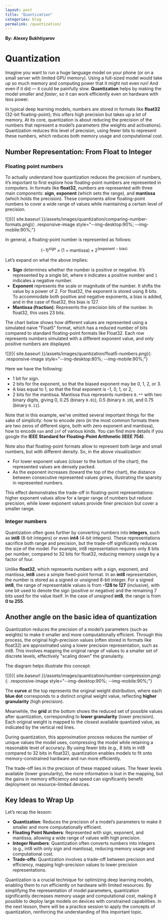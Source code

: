 ```yaml
---
layout: post
title: "Quantization"
categories: blog
permalink: /quantization/
---
```


**By: Alexey Bukhtiyarov**

# Quantization

Imagine you want to run a huge language model on your phone (or on a small server with limited GPU memory). Using a full-sized model would take up so much memory and computing power that it might not even run! And even if it did — it could be painfully slow. **Quantization** helps by making the model *smaller* and *faster*, so it can work efficiently even on hardware with less power.

In typical deep learning models, numbers are stored in formats like **float32** (32-bit floating-point); this offers high precision but takes up a lot of memory. At its core, quantization is about reducing the precision of the numbers that represent a model’s parameters (the weights and activations). Quantization reduces this level of precision, using fewer bits to represent these numbers, which reduces both memory usage and computational cost.

## Number Representation: From Float to Integer

### Floating point numbers

To actually understand how quantization reduces the precision of numbers, it’s important to first explore how floating-point numbers are represented in computers. In formats like **float32**, numbers are represented with three main components: **sign**, **exponent** (which sets the range), and **mantissa** (which holds the precision). These components allow floating-point numbers to cover a wide range of values while maintaining a certain level of precision.


![]({{ site.baseurl }}/assets/images/quantization/comparing-number-formats.png){: .responsive-image style="--img-desktop:90%; --img-mobile:90%;"}

In general, a floating-point number is represented as follows:

$$
(-1)^{\text{sign}} \times (1 + \text{mantissa}) \times 2^{(\text{exponent} - \text{bias})}
$$

Let’s expand on what the above implies:

- **Sign** determines whether the number is positive or negative. It’s represented by a single bit, where `0` indicates a positive number and `1` indicates a negative number.
- **Exponent** represents the scale or magnitude of the number. It shifts the value by a power of 2. For float32, the exponent is stored using 8 bits. To accommodate both positive and negative exponents, a bias is added, and in the case of float32, this bias is 127.
- **Mantissa (fraction)**: Represents the precision bits of the number. In float32, this uses 23 bits.

The chart below shows how different values are represented using a simulated naive "Float5" format, which has a reduced number of bits compared to standard floating-point formats like Float32. Each row represents numbers simulated with a different exponent value, and only positive numbers are displayed.

![]({{ site.baseurl }}/assets/images/quantization/float5-numbers.png){: .responsive-image style="--img-desktop:80%; --img-mobile:90%;"}

Here we have the following:

- 1 bit for sign.
- 2 bits for the exponent, so that the biased exponent may be 0, 1, 2, or 3.
- A bias equal to 1, so that the final exponent is -1, 0, 1, or 2,
- 2 bits for the mantissa. Mantissa thus represents numbers `0.**` with two binary digits, giving 0, 0.25 (binary `0.01`), 0.5 (binary `0.10`), and 0.75 (binary `0.11`).

Note that in this example, we’ve omitted several important things for the sake of simplicity: how to encode zero (in the most common formats there are two zeros of different signs, both with zero exponent and mantissa), how to encode `nan` and `inf` of various kinds. You can find more details if you google the **IEEE Standard for Floating-Point Arithmetic (IEEE 754)**.

Note also that floating-point formats allow to represent both large and small numbers, but with different density. So, in the above visualization:

- For lower exponent values (closer to the bottom of the chart), the represented values are densely packed.
- As the exponent increases (toward the top of the chart), the distance between consecutive represented values grows, illustrating the sparsity in represented numbers.

This effect demonstrates the trade-off in floating-point representations: higher exponent values allow for a larger range of numbers but reduce precision, while lower exponent values provide finer precision but cover a smaller range.

### Integer numbers

Quantization often goes further by converting numbers into **integers**, such as **int8** (8-bit integers) or even **int4** (4-bit integers). These representations sacrifice both range and precision, but the trade-off significantly reduces the size of the model. For example, int8 representation requires only 8 bits per number, compared to 32 bits for float32, reducing memory usage by a factor of four.

Unlike **float32**, which represents numbers with a sign, exponent, and mantissa, **int8** uses a simple fixed-point format. In an **int8** representation, the number is stored as a signed or unsigned 8-bit integer. For a signed **int8**, the range of representable values is from **-128 to 127** (inclusive), with one bit used to denote the sign (positive or negative) and the remaining 7 bits used for the value itself. In the case of unsigned **int8**, the range is from **0 to 255**.

## Another angle on the basic idea of quantization

Quantization reduces the precision of a model’s parameters (such as weights) to make it smaller and more computationally efficient. Through this process, the original high-precision values (often stored in formats like float32) are approximated using a lower precision representation, such as int8. This involves mapping the original range of values to a smaller set of discrete levels, effectively "scaling down" the granularity.

The diagram helps illustrate this concept:

![]({{ site.baseurl }}/assets/images/quantization/number-compression.png){: .responsive-image style="--img-desktop:90%; --img-mobile:90%;"}

The **curve** at the top represents the original weight distribution, where each **blue dot** corresponds to a distinct original weight value, reflecting **higher granularity** (high precision).

Meanwhile, the **grid** at the bottom shows the reduced set of possible values after quantization, corresponding to **lower granularity** (lower precision). Each original weight is mapped to the closest available quantized value, as indicated by the vertical red lines.

During quantization, this approximation process reduces the number of unique values the model uses, compressing the model while retaining a reasonable level of accuracy. By using fewer bits (e.g., 8 bits in int8 compared to 32 bits in float32), quantization enables models to fit onto memory-constrained hardware and run more efficiently.

The trade-off lies in the precision of these mapped values. The fewer levels available (lower granularity), the more information is lost in the mapping, but the gains in memory efficiency and speed can significantly benefit deployment on resource-limited devices.

## Key Ideas to Wrap Up

Let’s recap the lesson:

- **Quantization**: Reduces the precision of a model’s parameters to make it smaller and more computationally efficient.
- **Floating Point Numbers**: Represented with sign, exponent, and mantissa, allowing a wide range of values with high precision.
- **Integer Numbers**: Quantization often converts numbers into integers (e.g., int8 with only sign and mantissa), reducing memory usage and computational cost.
- **Trade-offs**: Quantization involves a trade-off between precision and efficiency, mapping high-precision values to lower precision representations.

Quantization is a crucial technique for optimizing deep learning models, enabling them to run efficiently on hardware with limited resources. By simplifying the representation of model parameters, quantization significantly decreases memory usage and computational cost, making it possible to deploy large models on devices with constrained capabilities. In the next lesson, there will be a practice session to apply the concepts of quantization, reinforcing the understanding of this important topic.



